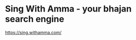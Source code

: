# Sing With Amma - your bhajan search engine

https://sing.withamma.com/


<!-- cat user.json| jq -r '.users[] | "\(.displayName) <\(.email)>"' > emails.txt  -->